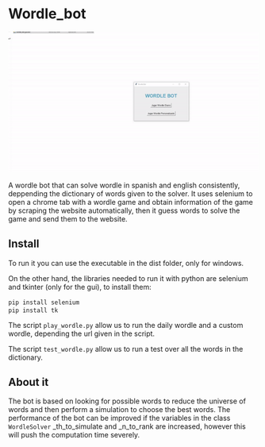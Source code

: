# Wordle_bot


![](demostration.gif)

A wordle bot that can solve wordle in spanish and english consistently, deppending the dictionary of words given to the solver. It uses selenium to open a chrome tab with a wordle game and obtain information of the game by scraping the website automatically, then it guess words to solve the game and send them to the website. 

## Install

To run it you can use the executable in the dist folder, only for windows.

On the other hand, the libraries needed to run it with python are selenium and tkinter (only for the gui), to install them:
````
pip install selenium
pip install tk
`````
The script ``play_wordle.py`` allow us to run the daily wordle and a custom wordle, depending the url given in the script.

The script ``test_wordle.py`` allow us to run a test over all the words in the dictionary.

## About it

The bot is based on looking for possible words to reduce the universe of words and then perform a simulation to choose the best words. The performance of the bot can be improved if the variables in the class ``WordleSolver`` _th_to_simulate and _n_to_rank are increased, however this will push the computation time severely. 


 